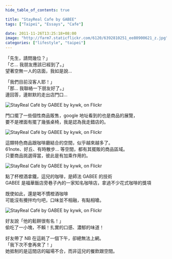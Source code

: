 ```yaml
---
hide_table_of_contents: true

title: "StayReal Cafe by GABEE"
tags: ["Taipei", "Essays", "Cafe"]

date: 2011-11-26T13:25:18+08:00
image: "http://farm7.staticflickr.com/6120/6392810251_ee80900621_z.jpg"
categories: ["lifestyle", "taipei"]
---
```


「先生，請問幾位？」  
「ㄜ... 我朋友應該已經到了。」  
望著空無一人的店面，我如是說...

「我們目前沒客人耶！」  
「那... 我聯絡一下朋友好了。」  
邊回答，邊默默的走出店門口...

![StayReal Café by GABEE by kywk, on Flickr](http://farm8.staticflickr.com/7001/6392812769_878604d801_z.jpg)

門口擺了一些個性商品販售，google 地址看到的也是商品的展覽，  
要不是裡面有擺了幾張桌椅，我是認為我走錯店的。

![StayReal Café by GABEE by kywk, on Flickr](http://farm7.staticflickr.com/6039/6392815173_89b586091e_z.jpg)

這類特色商品跟咖啡廳結合的空間，似乎越來越多了。  
61note、好丘、有時散步... 等空間，都有其擺販的商品區域。  
只要商品挑選得當，彼此是有加乘作用的。

![StayReal Café by GABEE by kywk, on Flickr](http://farm7.staticflickr.com/6120/6392810251_ee80900621_z.jpg)

點了杯橙酒拿鐵，這兒的咖啡，是師法 GABEE 的技術  
GABEE 是福華飯店旁巷子內的一家知名咖啡店，拿過不少花式咖啡的獎項

既使如此，還是喝不慣橙酒咖啡  
可能沒有攪拌均勻吧，口味並不相融，有點相嗆。

![StayReal Café by GABEE by kywk, on Flickr](http://farm8.staticflickr.com/7012/6392806765_f0cbf0de36_z.jpg)

好友說「他的鬆餅很有名！」  
偷吃了一小塊，不賴！扎實的口感、濃郁的味道！

好友帶了 NB 在這耗了一個下午，卻總無法上網。  
「我下次不會再來了！」  
她抵制的是這間店的磁場不合，而非這兒的餐飲跟空間。
